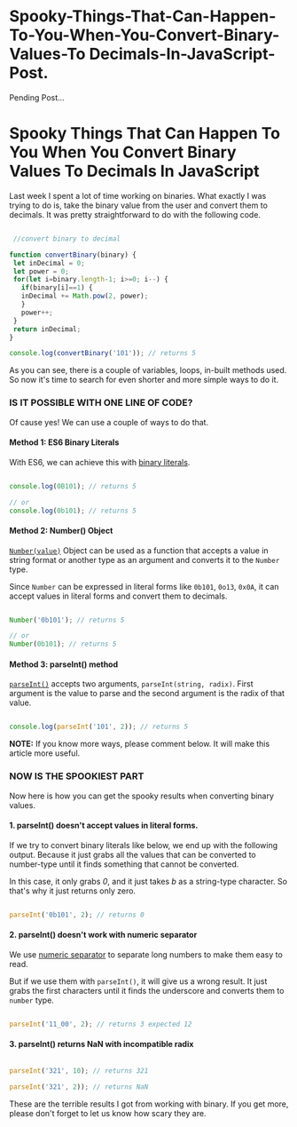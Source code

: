 # Spooky-Things-That-Can-Happen-To-You-When-You-Convert-Binary-Values-To Decimals-In-JavaScript-Post.

Pending Post...

# Spooky Things That Can Happen To You When You Convert Binary Values To Decimals In JavaScript


Last week I spent a lot of time working on binaries. What exactly I was trying to do is, take the binary value from the user and convert them to decimals. It was pretty straightforward to do with the following code.


```javascript

 //convert binary to decimal

function convertBinary(binary) {
 let inDecimal = 0;
 let power = 0;
 for(let i=binary.length-1; i>=0; i--) {
   if(binary[i]==1) {
   inDecimal += Math.pow(2, power);   
   }
   power++;
 }
 return inDecimal;
}

console.log(convertBinary('101')); // returns 5

```


As you can see, there is a couple of variables, loops, in-built methods used. So now it's time to search for even shorter and more simple ways to do it.



### IS IT POSSIBLE WITH ONE LINE OF CODE?

Of cause yes! 
We can use a couple of ways to do that.


#### Method 1: ES6 Binary Literals 

With ES6, we can achieve this with [binary literals](https://developer.mozilla.org/en-US/docs/Web/JavaScript/Guide/Numbers_and_dates#numbers "Binary Numbers").


```javascript

console.log(0B101); // returns 5

// or
console.log(0b101); // returns 5

```


#### Method 2: Number() Object

[`Number(value)`](https://developer.mozilla.org/en-US/docs/Web/JavaScript/Reference/Global_Objects/Number#description "Number") Object can be used as a function that accepts a value in string format or another type as an argument and converts it to the `Number` type.

Since `Number` can be expressed in literal forms like `0b101`, `0o13`, `0x0A`, it can accept values in literal forms and convert them to decimals. 


```javascript

Number('0b101'); // returns 5

// or 
Number(0b101); // returns 5

```



#### Method 3: parseInt() method

[`parseInt()`](https://developer.mozilla.org/en-US/docs/Web/JavaScript/Reference/Global_Objects/parseInt "parseInt()") accepts two arguments, `parseInt(string, radix)`. First argument is the value to parse and the second argument is the radix of that value.



```javascript

console.log(parseInt('101', 2)); // returns 5

```


**NOTE:** If you know more ways, please comment below. It will make this article more useful.



### NOW IS THE SPOOKIEST PART

Now here is how you can get the spooky results when converting binary values.

#### 1. parseInt() doesn't accept values in literal forms.

If we try to convert binary literals like below, we end up with the following output. Because it just grabs all the values that can be converted to number-type until it finds something that cannot be converted. 

In this case, it only grabs *0*, and it just takes *b* as a string-type character. So that's why it just returns only zero.


```javascript

parseInt('0b101', 2); // returns 0

```


#### 2. parseInt() doesn't work with numeric separator

We use [numeric separator](https://developer.mozilla.org/en-US/docs/Web/JavaScript/Reference/Lexical_grammar#numeric_separators) to separate long numbers to make them easy to read.

But if we use them with `parseInt()`, it will give us a wrong result. It just grabs the first characters until it finds the underscore and converts them to `number` type. 


```javascript

parseInt('11_00', 2); // returns 3 expected 12

```


#### 3. parseInt() returns **NaN** with incompatible radix


```javascript

parseInt('321', 10); // returns 321

parseInt('321', 2)); // returns NaN

```


These are the terrible results I got from working with binary. If you get more, please don't forget to let us know how scary they are.
